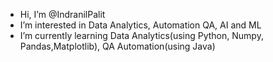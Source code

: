 - Hi, I’m @IndranilPalit
- I’m interested in Data Analytics, Automation QA, AI and ML
- I’m currently learning Data Analytics(using Python, Numpy, Pandas,Matplotlib), QA Automation(using Java) 

<!---
IndranilPalit24/IndranilPalit24 is a ✨ special ✨ repository because its `README.md` (this file) appears on your GitHub profile.
You can click the Preview link to take a look at your changes.
--->
